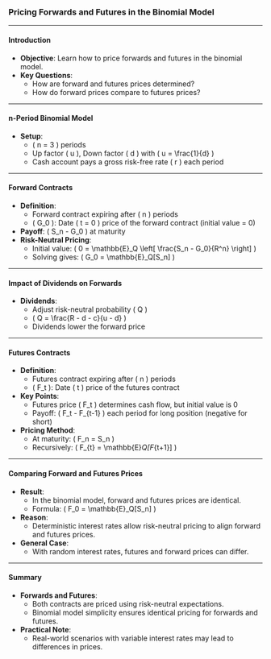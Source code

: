 ### Pricing Forwards and Futures in the Binomial Model

---

#### Introduction

- **Objective**: Learn how to price forwards and futures in the binomial model.
- **Key Questions**:
  - How are forward and futures prices determined?
  - How do forward prices compare to futures prices?

---

#### n-Period Binomial Model

- **Setup**:
  - \( n = 3 \) periods
  - Up factor \( u \), Down factor \( d \) with \( u = \frac{1}{d} \)
  - Cash account pays a gross risk-free rate \( r \) each period

---

#### Forward Contracts

- **Definition**:
  - Forward contract expiring after \( n \) periods
  - \( G_0 \): Date \( t = 0 \) price of the forward contract (initial value = 0)
- **Payoff**: \( S_n - G_0 \) at maturity
- **Risk-Neutral Pricing**:
  - Initial value: \( 0 = \mathbb{E}_Q \left[ \frac{S_n - G_0}{R^n} \right] \)
  - Solving gives: \( G_0 = \mathbb{E}_Q[S_n] \)

---

#### Impact of Dividends on Forwards

- **Dividends**:
  - Adjust risk-neutral probability \( Q \)
  - \( Q = \frac{R - d - c}{u - d} \)
  - Dividends lower the forward price

---

#### Futures Contracts

- **Definition**:
  - Futures contract expiring after \( n \) periods
  - \( F_t \): Date \( t \) price of the futures contract
- **Key Points**:
  - Futures price \( F_t \) determines cash flow, but initial value is 0
  - Payoff: \( F_t - F_{t-1} \) each period for long position (negative for short)
- **Pricing Method**:
  - At maturity: \( F_n = S_n \)
  - Recursively: \( F_{t} = \mathbb{E}_Q[F_{t+1}] \)

---

#### Comparing Forward and Futures Prices

- **Result**:
  - In the binomial model, forward and futures prices are identical.
  - Formula: \( F_0 = \mathbb{E}_Q[S_n] \)
- **Reason**:
  - Deterministic interest rates allow risk-neutral pricing to align forward and futures prices.
- **General Case**:
  - With random interest rates, futures and forward prices can differ.

---

#### Summary

- **Forwards and Futures**:
  - Both contracts are priced using risk-neutral expectations.
  - Binomial model simplicity ensures identical pricing for forwards and futures.
- **Practical Note**:
  - Real-world scenarios with variable interest rates may lead to differences in prices.